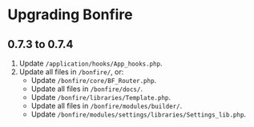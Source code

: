 # Upgrading Bonfire

## 0.7.3 to 0.7.4

1. Update `/application/hooks/App_hooks.php`.
2. Update all files in `/bonfire/`, or:
    - Update `/bonfire/core/BF_Router.php`.
    - Update all files in `/bonfire/docs/`.
    - Update `/bonfire/libraries/Template.php`.
    - Update all files in `/bonfire/modules/builder/`.
    - Update `/bonfire/modules/settings/libraries/Settings_lib.php`.
